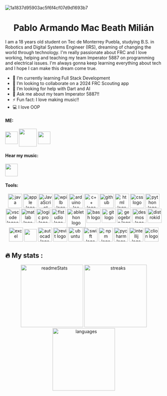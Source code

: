 
![1a1837d95903ac5f6f4cf07d9d1693b7](https://github.com/armandomm09/armandomm09/assets/97997290/37f67631-0ff8-41c9-9d7b-8a01a9b9241f)

<div align="center">
  <h1>Pablo Armando Mac Beath Milián</h1>
</div>



I am a 18 years old student on Tec de Monterrey Puebla, studying B.S. in Robotics and Digital Systems Engineer (IRS), dreaming of changing the world through technology. I'm really passionate about FRC and I love working, helping and teaching my team Imperator 5887 on programming and electrical issues. I'm always gonna keep learning everything about tech and I hope I can make this dream come true.  


- 🌱 I’m currently learning Full Stack Development
- 👫 I’m looking to collaborate on a 2024 FRC Scouting app
- 🤔 I’m looking for help with Dart and AI
- 💬 Ask me about my team Imperator 5887!!
- ⚡ Fun fact: I love making music!!
- 💻 I love OOP



<h4 align="left">ME:</h4>

<a href="https://www.instagram.com/armando_mm09/" target="blank"><img src="https://www.unipile.com/wp-content/uploads/2022/09/logo_instagram.png" height="40" width="auto" align="center"></a>
<a href="https://x.com/armando_mac09?s=21&t=A9pjBMx9PGJFV8YaaD6oQg" target="blank"><img align="center" src="https://assets.stickpng.com/images/580b57fcd9996e24bc43c53e.png" height="57" width="auto" align="center"></a>
<a href="https://discord.com/users/427683569465425931" target="blank"><img align="center" src="https://assets-global.website-files.com/6257adef93867e50d84d30e2/636e0a6a49cf127bf92de1e2_icon_clyde_blurple_RGB.png" height="40" width="auto"/></a>

<h4 align="left">Hear my music:</h4>

<a href="https://open.spotify.com/artist/0MeoRldwVegwqxGbW57v55?si=raoOByCbSo28vlMHtnWvXQ" target="blank"><img align="center" src="https://upload.wikimedia.org/wikipedia/commons/thumb/1/19/Spotify_logo_without_text.svg/2048px-Spotify_logo_without_text.svg.png" height="40" width="auto" /></a>


<h4 align="left">Tools:</h4>
<div align="center">
<img src="https://cdn.jsdelivr.net/gh/devicons/devicon/icons/java/java-original.svg" height="45" alt="java"  />
<img src="https://cdn.jsdelivr.net/gh/devicons/devicon/icons/apple/apple-original.svg" height="45" alt="apple logo"  />
<img src="https://cdn.jsdelivr.net/gh/devicons/devicon/icons/javascript/javascript-original.svg" height="45" alt="JavaScript"  />
<img src="https://images.squarespace-cdn.com/content/v1/5d4b06a67cd3580001ded283/1565198481601-L50L62A0MO6KS6XHSY3P/WPILibDev.png" height="45" alt="wpilb logo" />
<img src="https://cdn.jsdelivr.net/gh/devicons/devicon/icons/arduino/arduino-original.svg" height="45" alt="arduino loo"  />
<img src="https://cdn.jsdelivr.net/gh/devicons/devicon/icons/cplusplus/cplusplus-original.svg" height="45" alt="c++ logo"  />
<img src="https://cdn.jsdelivr.net/gh/devicons/devicon/icons/github/github-original.svg" height="45" alt="github"  />
<img src="https://cdn.jsdelivr.net/gh/devicons/devicon/icons/html5/html5-original.svg" height="45" alt="html logo"  />
<img src="https://upload.wikimedia.org/wikipedia/commons/thumb/6/62/CSS3_logo.svg/2048px-CSS3_logo.svg.png" height="45" alt="css logo" />
<img src="https://cdn.jsdelivr.net/gh/devicons/devicon/icons/python/python-original.svg" height="45" alt="python logo"  />
<img src="https://cdn.jsdelivr.net/gh/devicons/devicon/icons/vscode/vscode-original.svg" height="45" alt="vscode logoo"  />
<img src="https://upload.wikimedia.org/wikipedia/commons/thumb/2/21/Matlab_Logo.png/667px-Matlab_Logo.png" height="45" alt="matlab logo" />
<img src="https://upload.wikimedia.org/wikipedia/en/c/c7/Logic_Pro_icon.png" height="45" alt="logic pro logo" />
<img src="https://www.image-line.com/wp-content/themes/intracto/build/images/fl-fruit-logo.png" height="45" alt="flstudio logo" />
<img src="https://i.redd.it/3ru0ufljlc021.png" height="60" alt="ablethon logo" align="top"/>
<img src="https://cdn.jsdelivr.net/gh/devicons/devicon/icons/bash/bash-original.svg" height="45" alt="bash logo"  />
<img src="https://cdn.jsdelivr.net/gh/devicons/devicon/icons/git/git-original.svg" height="45" alt="git logo"  />
<img src="https://upload.wikimedia.org/wikipedia/commons/thumb/5/57/Geogebra.svg/1200px-Geogebra.svg.png" height="45" alt="geogebra logo" />
<img src="https://preview.redd.it/8pubh285syd61.png?width=4096&format=png&auto=webp&s=6881b6aab2ba56d4c7e45b15201e181489330362" height="45" alt="desmos logo" />
<img src="https://distrokid.com/images/distrokid_gremlin_small.png" height="45" alt="distrokid" />
<img src="https://upload.wikimedia.org/wikipedia/commons/thumb/3/34/Microsoft_Office_Excel_%282019%E2%80%93present%29.svg/2203px-Microsoft_Office_Excel_%282019%E2%80%93present%29.svg.png" height="45" alt="excel"/>
<img src="https://help.apple.com/assets/649B288FBEEB899ECF080839/649B289338E6B171A100ADC8/en_US/97f5f4dfe6df84d78caacff68ec63538.png" height="40" />
<img src="https://seeklogo.com/images/A/autocad-logo-C9817CB828-seeklogo.com.png"  height="45" alt="autocad logo" />
<img src="https://www.seiler-ds.com/wp-content/uploads/sites/11/2023/07/autodesk_revit-logo-1.png" height="45" alt="revit logo" />
<img src="https://www.xilinx.com/content/xilinx/en/products/design-tools/embedded-software/ubuntu/_jcr_content/root/parsysFullWidth/xilinxflexibleslab/xilinxflexibleslab-parsys/xilinxcolumns_149128/childParsys-2/xilinximage.img.png/1629757312962.png" height="45" width="auto" alt="ubuntu" />
<img src="https://cdn.freebiesupply.com/logos/large/2x/swift-15-logo-svg-vector.svg" height="45" width="auto" alt="swift logo" />
<img src="https://seeklogo.com/images/N/npm-logo-01B8642EDD-seeklogo.com.png" height="45" alt="npm logo"/>
<img src="https://upload.wikimedia.org/wikipedia/commons/thumb/1/1d/PyCharm_Icon.svg/1200px-PyCharm_Icon.svg.png" height="45" alt="pycharm logo" />
<img src="https://upload.wikimedia.org/wikipedia/commons/thumb/9/9c/IntelliJ_IDEA_Icon.svg/2048px-IntelliJ_IDEA_Icon.svg.png" height="45" alt="intellij logo" />
<img src="https://static-00.iconduck.com/assets.00/clion-icon-512x512-tvyolucv.png" height="45" alt="clion logo" />

</div>

## 🔥 My stats :

<div align="center">
  <img src="https://github-readme-stats.vercel.app/api?username=armandomm09&theme=chartreuse-dark&show_icons=true&hide_border=true&count_private=true" alt="readmeStats" height="200"/>
  <img src="https://github-readme-streak-stats.herokuapp.com/?user=armandomm09&theme=chartreuse-dark&hide_border=true" alt="streaks" height="200" />
  <img src="https://github-readme-stats.vercel.app/api/top-langs/?username=armandomm09&theme=chartreuse-dark&show_icons=true&hide_border=true&layout=compact" alt="languages" height="200" />
</div>


